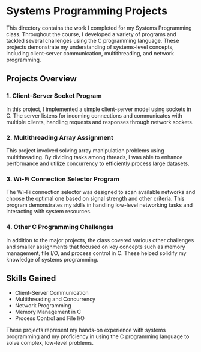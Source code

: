 # Systems Programming Projects

This directory contains the work I completed for my Systems Programming class. Throughout the course, I developed a variety of programs and tackled several challenges using the C programming language. These projects demonstrate my understanding of systems-level concepts, including client-server communication, multithreading, and network programming.

## Projects Overview

### 1. Client-Server Socket Program
In this project, I implemented a simple client-server model using sockets in C. The server listens for incoming connections and communicates with multiple clients, handling requests and responses through network sockets.

### 2. Multithreading Array Assignment
This project involved solving array manipulation problems using multithreading. By dividing tasks among threads, I was able to enhance performance and utilize concurrency to efficiently process large datasets.

### 3. Wi-Fi Connection Selector Program
The Wi-Fi connection selector was designed to scan available networks and choose the optimal one based on signal strength and other criteria. This program demonstrates my skills in handling low-level networking tasks and interacting with system resources.

### 4. Other C Programming Challenges
In addition to the major projects, the class covered various other challenges and smaller assignments that focused on key concepts such as memory management, file I/O, and process control in C. These helped solidify my knowledge of systems programming.

## Skills Gained
- Client-Server Communication
- Multithreading and Concurrency
- Network Programming
- Memory Management in C
- Process Control and File I/O

These projects represent my hands-on experience with systems programming and my proficiency in using the C programming language to solve complex, low-level problems.
